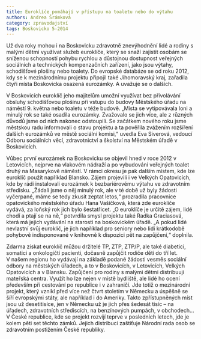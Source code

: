 ```yaml
---
title: Euroklíče pomáhají v přístupu na toaletu nebo do výtahu 
authors: Andrea Šrámková
category: zpravodajství
tags: Boskovicko 5-2014
---
```


Už dva roky mohou i na Boskovicku zdravotně znevýhodnění lidé a rodiny s malými dětmi využívat služeb euroklíče, který se snaží zajistit osobám se sníženou schopností pohybu rychlou a důstojnou dostupnost veřejných sociálních a technických kompenzačních zařízení, jako jsou výtahy, schodišťové plošiny nebo toalety. Do evropské databáze se od roku 2012, kdy se k mezinárodnímu projektu připojil také Jihomoravský kraj, zařadila čtyři místa Boskovicka osazená eurozámky. A uvažuje se o dalších.

V Boskovicích euroklíč jeho majitelům umožní využívat bez přivolávání obsluhy schodišťovou plošinu při vstupu do budovy Městského úřadu na náměstí 9. května nebo toaletu v téže budově. „Místa se vytipovávala loni a minulý rok se také osadila eurozámky. Zvažovalo se jich více, ale z různých důvodů jsme od nich nakonec odstoupili. Se začátkem nového roku jsme městskou radu informovali o stavu projektu a ta pověřila zvážením rozšíření dalších eurozámků ve městě sociální komisi,“ uvedla Eva Siverová, vedoucí Odboru sociálních věcí, zdravotnictví a školství na Městském úřadě v Boskovicích.

Vůbec první eurozámek na Boskovicku se objevil hned v roce 2012 v Letovicích, nejprve na vlakovém nádraží a po vybudování veřejných toalet druhý na Masarykově náměstí. V rámci okresu je pak dalším místem, kde lze euroklíč použít například Blansko. Zájem projevili i ve Velkých Opatovicích, kde by rádi instalovali eurozámek k bezbariérovému výtahu ve zdravotním středisku. „Žádali jsme o něj minulý rok, ale v té době už byly žádosti vyčerpané, máme se tedy zkusit zeptat letos,“ prozradila pracovnice opatovického městského úřadu Hana Vašíčková, která zde euroklíče vydává, za loňský rok jich bylo šestatřicet. „O euroklíče je určitě zájem, lidé chodí a ptají se na ně,“ potvrdila smysl projektu také Radka Graciasová, která má jejich vydávání na starosti na boskovickém úřadě. „A pokud lidé nevlastní svůj euroklíč, je jich například pro seniory nebo lidi krátkodobě pohybově indisponované v knihovně k dispozici pět na zapůjčení,“ doplnila.

Zdarma získat euroklíč můžou držitelé TP, ZTP, ZTP/P, ale také diabetici, somatici a onkologičtí pacienti, dočasně zapůjčit rodiče dětí do tří let. V našem regionu ho vydávají na základě podané žádosti vesměs sociální odbory na městských úřadech, a to v Boskovicích, v Letovicích, Velkých Opatovicích a v Blansku. Zapůjčení pro rodiny s malými dětmi distribuují mateřská centra.
Využít ho lze nejen v místě bydliště, ale lidé ho ocení především při cestování po republice i v zahraničí. Jde totiž o mezinárodní projekt, který vznikl před více než čtvrt stoletím v Německu a úspěšně se šíří evropskými státy, ale například i do Ameriky. Takto zpřístupněných míst jsou už desetitisíce, jen v Německu už je jich přes šedesát tisíc – na úřadech, zdravotních střediscích, na benzínových pumpách, v obchodech… V České republice, kde se projekt rozvíjí teprve v posledních letech, jde je kolem pěti set těchto zámků. Jejich distribuci zaštiťuje Národní rada osob se zdravotním postižením České republiky.